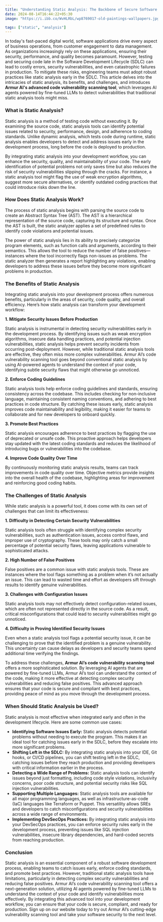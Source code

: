 ```yaml
---
title: "Understanding Static Analysis: The Backbone of Secure Software Development"
date: 2024-08-14T16:44:22+05:30
image: "https://i.ibb.co/WvHLRbL/wp8769017-old-paintings-wallpapers.jpg"

tags: ["static", "analysis"]
---
```


In today's fast-paced digital world, software applications drive every aspect of business operations, from customer engagement to data management. As organizations increasingly rely on these applications, ensuring their security, performance, and quality becomes paramount. However, testing and securing code late in the Software Development Lifecycle (SDLC) can lead to costly errors, security vulnerabilities, and even catastrophic failures in production. To mitigate these risks, engineering teams must adopt robust practices like static analysis early in the SDLC. This article delves into the intricacies of static analysis, its benefits, and challenges, and introduces **Armur AI's advanced code vulnerability scanning tool**, which leverages AI agents powered by fine-tuned LLMs to detect vulnerabilities that traditional static analysis tools might miss.

### What is Static Analysis?

Static analysis is a method of testing code without executing it. By examining the source code, static analysis tools can identify potential issues related to security, performance, design, and adherence to coding standards. Unlike dynamic analysis, which tests code during runtime, static analysis enables developers to detect and address issues early in the development process, long before the code is deployed to production.

By integrating static analysis into your development workflow, you can enhance the security, quality, and maintainability of your code. The early identification of potential problems not only saves time but also reduces the risk of security vulnerabilities slipping through the cracks. For instance, a static analysis tool might flag the use of weak encryption algorithms, suggest more secure alternatives, or identify outdated coding practices that could introduce risks down the line.

### How Does Static Analysis Work?

The process of static analysis begins with parsing the source code to create an Abstract Syntax Tree (AST). The AST is a hierarchical representation of the source code, capturing its structure and syntax. Once the AST is built, the static analyzer applies a set of predefined rules to identify code violations and potential issues.

The power of static analysis lies in its ability to precisely categorize program elements, such as function calls and arguments, according to their semantics. This allows the tool to reduce the number of false positives—instances where the tool incorrectly flags non-issues as problems. The static analyzer then generates a report highlighting any violations, enabling developers to address these issues before they become more significant problems in production.

### The Benefits of Static Analysis

Integrating static analysis into your development process offers numerous benefits, particularly in the areas of security, code quality, and overall efficiency. Here’s how static analysis can transform your development workflow:

**1. Mitigate Security Issues Before Production**

Static analysis is instrumental in detecting security vulnerabilities early in the development process. By identifying issues such as weak encryption algorithms, insecure data handling practices, and potential injection vulnerabilities, static analysis helps prevent security incidents from occurring post-deployment. However, while traditional static analysis tools are effective, they often miss more complex vulnerabilities. Armur AI’s code vulnerability scanning tool goes beyond conventional static analysis by using AI-powered agents to understand the context of your code, identifying subtle security flaws that might otherwise go unnoticed.

**2. Enforce Coding Guidelines**

Static analysis tools help enforce coding guidelines and standards, ensuring consistency across the codebase. This includes checking for non-inclusive language, maintaining consistent naming conventions, and adhering to best practices in code structure. By catching these issues early, static analysis improves code maintainability and legibility, making it easier for teams to collaborate and for new developers to onboard quickly.

**3. Promote Best Practices**

Static analysis encourages adherence to best practices by flagging the use of deprecated or unsafe code. This proactive approach helps developers stay updated with the latest coding standards and reduces the likelihood of introducing bugs or vulnerabilities into the codebase.

**4. Improve Code Quality Over Time**

By continuously monitoring static analysis results, teams can track improvements in code quality over time. Objective metrics provide insights into the overall health of the codebase, highlighting areas for improvement and reinforcing good coding habits.

### The Challenges of Static Analysis

While static analysis is a powerful tool, it does come with its own set of challenges that can limit its effectiveness:

**1. Difficulty in Detecting Certain Security Vulnerabilities**

Static analysis tools often struggle with identifying complex security vulnerabilities, such as authentication issues, access control flaws, and improper use of cryptography. These tools may only catch a small percentage of potential security flaws, leaving applications vulnerable to sophisticated attacks.

**2. High Number of False Positives**

False positives are a common issue with static analysis tools. These are instances where the tool flags something as a problem when it’s not actually an issue. This can lead to wasted time and effort as developers sift through results to identify genuine vulnerabilities.

**3. Challenges with Configuration Issues**

Static analysis tools may not effectively detect configuration-related issues, which are often not represented directly in the source code. As a result, critical misconfigurations that could lead to security vulnerabilities might go unnoticed.

**4. Difficulty in Proving Identified Security Issues**

Even when a static analysis tool flags a potential security issue, it can be challenging to prove that the identified problem is a genuine vulnerability. This uncertainty can cause delays as developers and security teams spend additional time verifying the findings.

To address these challenges, **Armur AI’s code vulnerability scanning tool** offers a more sophisticated solution. By leveraging AI agents that are powered by fine-tuned LLMs, Armur AI’s tool can understand the context of the code, making it more effective at detecting complex security vulnerabilities and reducing false positives. This advanced approach ensures that your code is secure and compliant with best practices, providing peace of mind as you move through the development process.

### When Should Static Analysis be Used?

Static analysis is most effective when integrated early and often in the development lifecycle. Here are some common use cases:

- **Identifying Software Issues Early:** Static analysis detects potential problems without needing to execute the program. This makes it an ideal tool for catching issues early in the SDLC, before they escalate into more significant problems.
- **Shifting Left in the SDLC:** By integrating static analysis into your IDE, Git hooks, or CI/CD pipelines, you can shift testing left in the SDLC, catching issues before they reach production and providing developers with critical information earlier in the process.
- **Detecting a Wide Range of Problems:** Static analysis tools can identify issues beyond just formatting, including code style violations, inclusivity concerns, poor code structure, and potential security risks like SQL injection vulnerabilities.
- **Supporting Multiple Languages:** Static analysis tools are available for all major programming languages, as well as infrastructure-as-code (IaC) languages like Terraform or Puppet. This versatility allows SREs and developers to catch misconfigurations and security vulnerabilities across a wide range of environments.
- **Implementing DevSecOps Practices:** By integrating static analysis into your DevSecOps practices, you can enforce security rules early in the development process, preventing issues like SQL injection vulnerabilities, insecure library dependencies, and hard-coded secrets from reaching production.


### Conclusion
Static analysis is an essential component of a robust software development process, enabling teams to catch issues early, enforce coding standards, and promote best practices. However, traditional static analysis tools have limitations, particularly in detecting complex security vulnerabilities and reducing false positives. Armur AI’s code vulnerability scanning tool offers a next-generation solution, utilizing AI agents powered by fine-tuned LLMs to understand the context of your code and identify vulnerabilities more effectively. By integrating this advanced tool into your development workflow, you can ensure that your code is secure, compliant, and ready for production. Sign up on our website today to try out Armur AI’s cutting-edge vulnerability scanning tool and take your software security to the next level.
